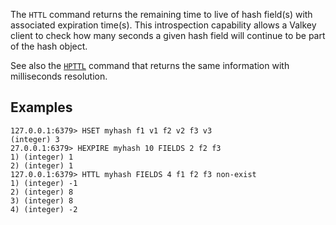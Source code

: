 The `HTTL` command returns the remaining time to live of hash field(s) with associated expiration time(s).
This introspection capability allows a Valkey client to check how many seconds a
given hash field will continue to be part of the hash object.

See also the [`HPTTL`](hpttl.md) command that returns the same information with milliseconds resolution.

## Examples

```
127.0.0.1:6379> HSET myhash f1 v1 f2 v2 f3 v3
(integer) 3
27.0.0.1:6379> HEXPIRE myhash 10 FIELDS 2 f2 f3
1) (integer) 1
2) (integer) 1
127.0.0.1:6379> HTTL myhash FIELDS 4 f1 f2 f3 non-exist
1) (integer) -1
2) (integer) 8
3) (integer) 8
4) (integer) -2
```
